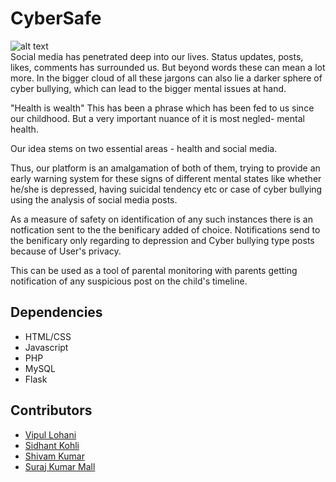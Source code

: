 # CyberSafe

![alt text](http://heyjess.com/wp-content/uploads/2014/09/CSID-cyberSAFE-logo2.png) </br>
Social media has penetrated deep into our lives. Status updates, posts, likes, comments has surrounded us. But beyond words these can mean a lot more. In the bigger cloud of all these jargons can also lie a darker sphere of cyber bullying, which can lead to the bigger mental issues at hand.

"Health is wealth"
This has been a phrase which has been fed to us since our childhood. But a very important nuance of it is most negled- mental health.

Our idea stems on two essential areas - health and social media.

Thus, our platform is an amalgamation of both of them, trying to provide an early warning system for these signs of different mental states like whether he/she is depressed, having suicidal tendency etc or case of cyber bullying using the analysis of social media posts.

As a measure of safety on identification of any such instances there is an notfication sent to the the benificary added of choice.
Notifications send to the benificary only regarding to depression and Cyber bullying type posts because of User's privacy.

This can be used as a tool of parental monitoring with parents getting notification of any suspicious post on the child's timeline.

## Dependencies
- HTML/CSS
- Javascript
- PHP
- MySQL
- Flask
## Contributors
* <a href="https://github.com/atyachari">Vipul Lohani</a>
* <a href="https://github.com/dbads">Sidhant Kohli</a>
* <a href="https://github.com/cms118">Shivam Kumar</a>
* <a href="https://github.com/surajmall">Suraj Kumar Mall</a>
